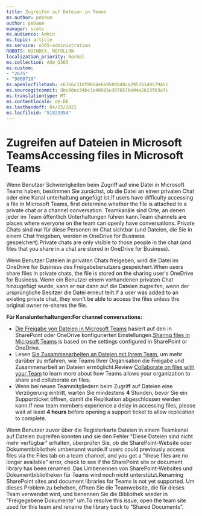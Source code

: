 ```yaml
---
title: Zugreifen auf Dateien in Teams
ms.author: pebaum
author: pebaum
manager: scotv
ms.audience: Admin
ms.topic: article
ms.service: o365-administration
ROBOTS: NOINDEX, NOFOLLOW
localization_priority: Normal
ms.collection: Adm_O365
ms.custom:
- "2675"
- "9000710"
ms.openlocfilehash: c6766c318f0058e66950dbd0ca2953b149579a5c
ms.sourcegitcommit: 8bc60ec34bc1e40685e3976576e04a2623f63a7c
ms.translationtype: MT
ms.contentlocale: de-DE
ms.lasthandoff: 04/15/2021
ms.locfileid: "51823354"
---
```

# <a name="accessing-files-in-microsoft-teams"></a><span data-ttu-id="9278e-102">Zugreifen auf Dateien in Microsoft Teams</span><span class="sxs-lookup"><span data-stu-id="9278e-102">Accessing files in Microsoft Teams</span></span>

<span data-ttu-id="9278e-103">Wenn Benutzer Schwierigkeiten beim Zugriff auf eine Datei in Microsoft Teams haben, bestimmen Sie zunächst, ob die Datei an einen privaten Chat oder eine Kanal unterhaltung angefügt ist.</span><span class="sxs-lookup"><span data-stu-id="9278e-103">If users have difficulty accessing a file in Microsoft Teams, first determine whether the file is attached to a private chat or a channel conversation.</span></span> <span data-ttu-id="9278e-104">Teamkanäle sind Orte, an denen jeder im Team öffentlich Unterhaltungen führen kann.</span><span class="sxs-lookup"><span data-stu-id="9278e-104">Team channels are places where everyone on the team can openly have conversations.</span></span> <span data-ttu-id="9278e-105">Private Chats sind nur für diese Personen im Chat sichtbar (und Dateien, die Sie in einem Chat freigeben, werden in OneDrive for Business gespeichert).</span><span class="sxs-lookup"><span data-stu-id="9278e-105">Private chats are only visible to those people in the chat (and files that you share in a chat are stored in OneDrive for Business).</span></span>

<span data-ttu-id="9278e-106">Wenn Benutzer Dateien in privaten Chats freigeben, wird die Datei im OneDrive for Business des Freigabebenutzers gespeichert.</span><span class="sxs-lookup"><span data-stu-id="9278e-106">When users share files in private chats, the file is stored on the sharing user's OneDrive for Business.</span></span> <span data-ttu-id="9278e-107">Wenn ein Benutzer einem vorhandenen privaten Chat hinzugefügt wurde, kann er nur dann auf die Dateien zugreifen, wenn der ursprüngliche Besitzer die Datei erneut teilt.</span><span class="sxs-lookup"><span data-stu-id="9278e-107">If a user was added to an existing private chat, they won't be able to access the files unless the original owner re-shares the file.</span></span>    

<span data-ttu-id="9278e-108">**Für Kanalunterhaltungen:**</span><span class="sxs-lookup"><span data-stu-id="9278e-108">**For channel conversations:**</span></span>

- <span data-ttu-id="9278e-109">[Die Freigabe von Dateien in Microsoft Teams](https://docs.microsoft.com/MicrosoftTeams/sharing-files-in-teams) basiert auf den in SharePoint oder OneDrive konfigurierten Einstellungen.</span><span class="sxs-lookup"><span data-stu-id="9278e-109">[Sharing files in Microsoft Teams](https://docs.microsoft.com/MicrosoftTeams/sharing-files-in-teams) is based on the settings configured in SharePoint or OneDrive.</span></span> 
- <span data-ttu-id="9278e-110">Lesen [Sie Zusammenarbeiten an Dateien mit Ihrem Team,](https://support.office.com/article/Collaborate-on-files-with-your-Team-9b200289-dbac-4823-85bd-628a5c7bb0ae) um mehr darüber zu erfahren, wie Teams Ihrer Organisation die Freigabe und Zusammenarbeit an Dateien ermöglicht.</span><span class="sxs-lookup"><span data-stu-id="9278e-110">Review [Collaborate on files with your Team](https://support.office.com/article/Collaborate-on-files-with-your-Team-9b200289-dbac-4823-85bd-628a5c7bb0ae) to learn more about how Teams allows your organization to share and collaborate on files.</span></span> 
- <span data-ttu-id="9278e-111">Wenn bei neuen Teammitgliedern beim Zugriff auf Dateien eine Verzögerung eintritt, warten Sie mindestens **4** Stunden, bevor Sie ein Supportticket öffnen, damit die Replikation abgeschlossen werden kann.</span><span class="sxs-lookup"><span data-stu-id="9278e-111">If new team members experience a delay in accessing files, please wait at least **4 hours** before opening a support ticket to allow replication to complete.</span></span> 

<span data-ttu-id="9278e-112">Wenn Benutzer zuvor über die Registerkarte Dateien in einem Teamkanal auf Dateien zugreifen konnten und sie den Fehler "Diese Dateien sind nicht mehr verfügbar" erhalten, überprüfen Sie, ob die SharePoint-Website oder Dokumentbibliothek umbenannt wurde.</span><span class="sxs-lookup"><span data-stu-id="9278e-112">If users could previously access files via the Files tab on a team channel, and you get a "these files are no longer available" error, check to see if the SharePoint site or document library has been renamed.</span></span> <span data-ttu-id="9278e-113">Das Umbenennen von SharePoint-Websites und Dokumentbibliotheken für Teams wird noch nicht unterstützt.</span><span class="sxs-lookup"><span data-stu-id="9278e-113">Renaming SharePoint sites and document libraries for Teams is not yet supported.</span></span> <span data-ttu-id="9278e-114">Um dieses Problem zu beheben, öffnen Sie die Teamwebsite, die für dieses Team verwendet wird, und benennen Sie die Bibliothek wieder in "Freigegebene Dokumente" um.</span><span class="sxs-lookup"><span data-stu-id="9278e-114">To resolve this issue, open the team site used for this team and rename the library back to “Shared Documents”.</span></span>